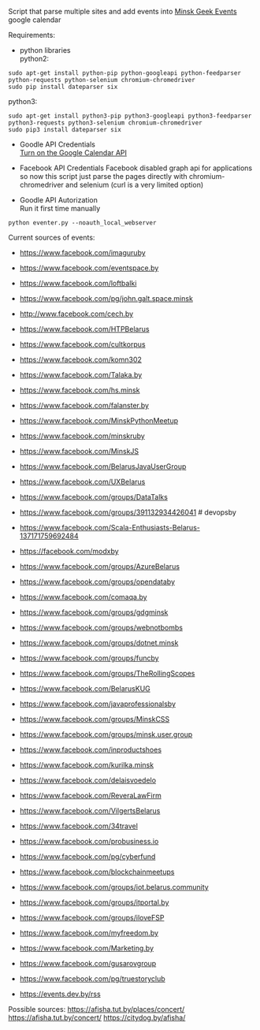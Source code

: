 Script that parse multiple sites and add events into [Minsk Geek Events
](https://calendar.google.com/calendar/embed?src=58deqgrcqbv4eup0l07s0pnid0%40group.calendar.google.com&ctz=Europe/Minsk) google calendar

Requirements:

* python libraries  
python2:  
```
sudo apt-get install python-pip python-googleapi python-feedparser python-requests python-selenium chromium-chromedriver
sudo pip install dateparser six
```
python3:  
```
sudo apt-get install python3-pip python3-googleapi python3-feedparser python3-requests python3-selenium chromium-chromedriver
sudo pip3 install dateparser six
```

* Goodle API Credentials  
[Turn on the Google Calendar API](https://developers.google.com/google-apps/calendar/quickstart/python)

* Facebook API Credentials
Facebook disabled graph api for applications so now this script just parse the pages directly with chromium-chromedriver and selenium (curl is a very limited option)

* Goodle API Autorization  
Run it first time manually
```
python eventer.py --noauth_local_webserver
```

Current sources of events:
- https://www.facebook.com/imaguruby
- https://www.facebook.com/eventspace.by
- https://www.facebook.com/loftbalki
- https://www.facebook.com/pg/john.galt.space.minsk
- http://www.facebook.com/cech.by
- https://www.facebook.com/HTPBelarus
- https://www.facebook.com/cultkorpus
- https://www.facebook.com/komn302
- https://www.facebook.com/Talaka.by
- https://www.facebook.com/hs.minsk
- https://www.facebook.com/falanster.by
- https://www.facebook.com/MinskPythonMeetup
- https://www.facebook.com/minskruby
- https://www.facebook.com/MinskJS
- https://www.facebook.com/BelarusJavaUserGroup
- https://www.facebook.com/UXBelarus
- https://www.facebook.com/groups/DataTalks
- https://www.facebook.com/groups/391132934426041 # devopsby
- https://www.facebook.com/Scala-Enthusiasts-Belarus-137171759692484
- https://facebook.com/modxby
- https://www.facebook.com/groups/AzureBelarus
- https://www.facebook.com/groups/opendataby
- https://www.facebook.com/comaqa.by
- https://www.facebook.com/groups/gdgminsk
- https://www.facebook.com/groups/webnotbombs
- https://www.facebook.com/groups/dotnet.minsk
- https://www.facebook.com/groups/funcby
- https://www.facebook.com/groups/TheRollingScopes
- https://www.facebook.com/BelarusKUG
- https://www.facebook.com/javaprofessionalsby
- https://www.facebook.com/groups/MinskCSS
- https://www.facebook.com/groups/minsk.user.group
- https://www.facebook.com/inproductshoes
- https://www.facebook.com/kurilka.minsk
- https://www.facebook.com/delaisvoedelo
- https://www.facebook.com/ReveraLawFirm
- https://www.facebook.com/VilgertsBelarus
- https://www.facebook.com/34travel
- https://www.facebook.com/probusiness.io
- https://www.facebook.com/pg/cyberfund
- https://www.facebook.com/blockchainmeetups
- https://www.facebook.com/groups/iot.belarus.community
- https://www.facebook.com/groups/itportal.by
- https://www.facebook.com/groups/iloveFSP
- https://www.facebook.com/myfreedom.by
- https://www.facebook.com/Marketing.by
- https://www.facebook.com/gusarovgroup
- https://www.facebook.com/pg/truestoryclub

- https://events.dev.by/rss

Possible sources:
https://afisha.tut.by/places/concert/
https://afisha.tut.by/concert/
https://citydog.by/afisha/
